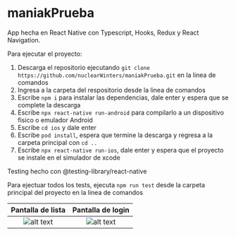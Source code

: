 # maniakPrueba

App hecha en React Native con Typescript, Hooks, Redux y React Navigation.

Para ejecutar el proyecto:

1. Descarga el repositorio ejecutando `git clone https://github.com/nuclearWinters/maniakPrueba.git` en la linea de comandos
2. Ingresa a la carpeta del respositorio desde la linea de comandos
3. Escribe `npm i` para instalar las dependencias, dale enter y espera que se complete la descarga
4. Escribe `npx react-native run-android` para compilarlo a un dispositivo fisico o emulador Android
5. Escribe `cd ios` y dale enter
6. Escribe `pod install`, espera que termine la descarga y regresa a la carpeta principal con `cd ..`
7. Escribe `npx react-native run-ios`, dale enter y espera que el proyecto se instale en el simulador de xcode

Testing hecho con @testing-library/react-native

Para ejectuar todos los tests, ejecuta `npm run test` desde la carpeta principal del proyecto en la linea de comandos

Pantalla de lista | Pantalla de login
:-------------------------:|:-------------------------:
![alt text](https://i.imgur.com/P9eRApF.jpg)  |  ![alt text](https://i.imgur.com/D33FvvF.jpg)



